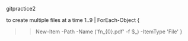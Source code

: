 gitpractice2

to create multiple files at a time
1..9 | ForEach-Object {
>> New-Item -Path <path> -Name ('fn_{0}.pdf' -f $_) -ItemType 'File'
>> }